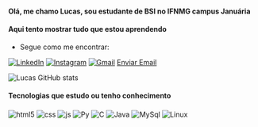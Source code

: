 
#### Olá, me chamo Lucas, sou estudante de BSI no IFNMG campus Januária
#### Aqui tento mostrar tudo que estou aprendendo
- Segue como me encontrar:

<!-- links redes sociais -->
[![LinkedIn](https://img.shields.io/badge/LinkedIn-0077B5?style=for-the-badge&logo=linkedin&logoColor=white)](https://linkedin.com/in/lucas-figueiredo-281607127/)
[![Instagram](https://img.shields.io/badge/Instagram-E4405F?style=for-the-badge&logo=instagram&logoColor=white)](https://https://www.instagram.com/oluc4z)
[![Gmail](https://img.shields.io/badge/Gmail-D14836?style=for-the-badge&logo=gmail&logoColor=white)](alert(luck.camara1@gmail.com))
[Enviar Email](mailto:luck.camara1@gmail.com?subject=[GitHub]%20Source%20Han%20Sans)




<!-- git status -->
![Lucas GitHub stats](https://github-readme-stats.vercel.app/api?username=lucasfigueiredoc&show_icons=true&theme=dracula&count_private=true)

#### Tecnologias que estudo ou tenho conhecimento
<div style="display: inline_block">
  <img align="center" alt="html5" src="https://img.shields.io/badge/HTML5-E34F26?style=for-the-badge&logo=html5&logoColor=white" />
  <img align="center" alt="css" src="https://img.shields.io/badge/CSS3-1572B6?style=for-the-badge&logo=css3&logoColor=white" />
  <img align="center" alt="js" src="https://img.shields.io/badge/JavaScript-F7DF1E?style=for-the-badge&logo=javascript&logoColor=black" />
  <img align="center" alt="Py" src="https://img.shields.io/badge/Python-14354C?style=for-the-badge&logo=python&logoColor=white" />
  <img align="center" alt="C" src="https://img.shields.io/badge/C-00599C?style=for-the-badge&logo=c&logoColor=white" />
  <img align="center" alt="Java" src="https://img.shields.io/badge/Java-ED8B00?style=for-the-badge&logo=java&logoColor=white" />
    <img align="center" alt="MySql" src="https://img.shields.io/badge/MySQL-00000F?style=for-the-badge&logo=mysql&logoColor=white" />
    <img align="center" alt="Linux" src="https://img.shields.io/badge/Linux-FCC624?style=for-the-badge&logo=linux&logoColor=black" />
</div><br/>
<!---
lucasfigueiredoc/lucasfigueiredoc is a ✨ special ✨ repository because its `README.md` (this file) appears on your GitHub profile.
You can click the Preview link to take a look at your changes.
--->

